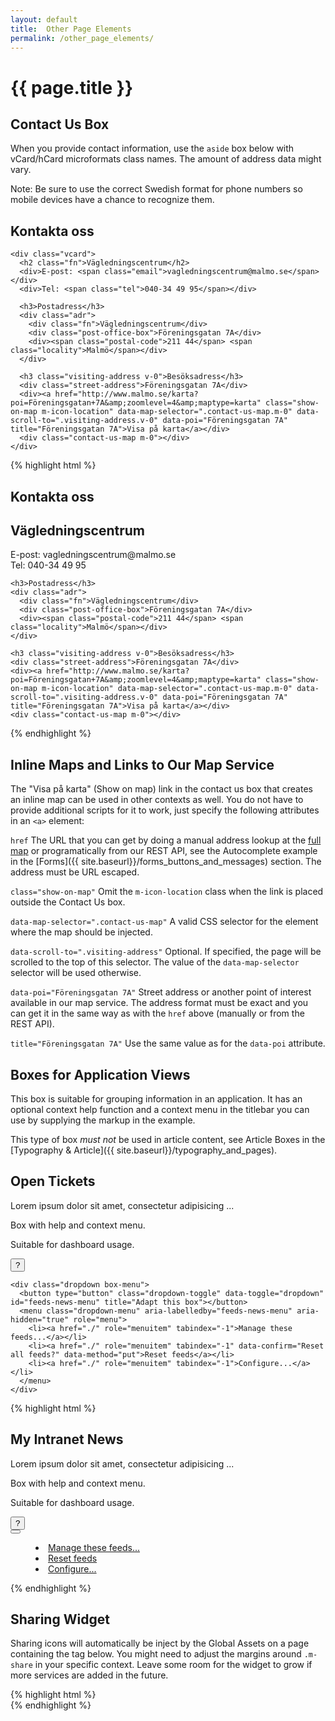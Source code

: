 ```yaml
---
layout: default
title:  Other Page Elements
permalink: /other_page_elements/
---
```


# {{ page.title }}


## Contact Us Box
When you provide contact information, use the `aside` box below with vCard/hCard microformats class names. The amount of address data might vary.

Note: Be sure to use the correct Swedish format for phone numbers so mobile devices have a chance to recognize them.

<div class="example">
  <aside class="contact-us basic">
    <h1>Kontakta oss</h1>

    <div class="vcard">
      <h2 class="fn">Vägledningscentrum</h2>
      <div>E-post: <span class="email">vagledningscentrum@malmo.se</span></div>
      <div>Tel: <span class="tel">040-34 49 95</span></div>

      <h3>Postadress</h3>
      <div class="adr">
        <div class="fn">Vägledningscentrum</div>
        <div class="post-office-box">Föreningsgatan 7A</div>
        <div><span class="postal-code">211 44</span> <span class="locality">Malmö</span></div>
      </div>

      <h3 class="visiting-address v-0">Besöksadress</h3>
      <div class="street-address">Föreningsgatan 7A</div>
      <div><a href="http://www.malmo.se/karta?poi=Föreningsgatan+7A&amp;zoomlevel=4&amp;maptype=karta" class="show-on-map m-icon-location" data-map-selector=".contact-us-map.m-0" data-scroll-to=".visiting-address.v-0" data-poi="Föreningsgatan 7A" title="Föreningsgatan 7A">Visa på karta</a></div>
      <div class="contact-us-map m-0"></div>
    </div>
  </aside>
</div>

{% highlight html %}
<aside class="contact-us basic">
  <h1>Kontakta oss</h1>

  <div class="vcard">
    <h2 class="fn">Vägledningscentrum</h2>
    <div>E-post: <span class="email">vagledningscentrum@malmo.se</span></div>
    <div>Tel: <span class="tel">040-34 49 95</span></div>

    <h3>Postadress</h3>
    <div class="adr">
      <div class="fn">Vägledningscentrum</div>
      <div class="post-office-box">Föreningsgatan 7A</div>
      <div><span class="postal-code">211 44</span> <span class="locality">Malmö</span></div>
    </div>

    <h3 class="visiting-address v-0">Besöksadress</h3>
    <div class="street-address">Föreningsgatan 7A</div>
    <div><a href="http://www.malmo.se/karta?poi=Föreningsgatan+7A&amp;zoomlevel=4&amp;maptype=karta" class="show-on-map m-icon-location" data-map-selector=".contact-us-map.m-0" data-scroll-to=".visiting-address.v-0" data-poi="Föreningsgatan 7A" title="Föreningsgatan 7A">Visa på karta</a></div>
    <div class="contact-us-map m-0"></div>
  </div>
</aside>
{% endhighlight %}


## Inline Maps and Links to Our Map Service

The "Visa på karta" (Show on map) link in the contact us box that creates an inline map can be used in other contexts as well. You do not have to provide additional scripts for it to work, just specify the following attributes in an `<a>` element:

`href` The URL that you can get by doing a manual address lookup at the [full map](http://malmo.se/karta) or programatically from our REST API, see the Autocomplete example in the [Forms]({{ site.baseurl}}/forms_buttons_and_messages) section. The address must be URL escaped.

`class="show-on-map"` Omit the `m-icon-location` class when the link is placed outside the Contact Us box.

`data-map-selector=".contact-us-map"` A valid CSS selector for the element where the map should be injected.

`data-scroll-to=".visiting-address"` Optional. If specified, the page will be scrolled to the top of this selector. The value of the `data-map-selector` selector will be used otherwise.

`data-poi="Föreningsgatan 7A"` Street address or another point of interest available in our map service. The address format must be exact and you can get it in the same way as with the `href` above (manually or from the REST API).

`title="Föreningsgatan 7A"` Use the same value as for the `data-poi` attribute.


## Boxes for Application Views
This box is suitable for grouping information in an application. It has an optional context help function and a context menu in the titlebar you can use by supplying the markup in the example.

This type of box *must not* be used in article content, see Article Boxes in the [Typography & Article]({{ site.baseurl}}/typography_and_pages).

<div class="example">
  <section class="box" contextmenu="feeds-news-menu" id="feeds-news">
    <h1 class="box-title">Open Tickets</h1>
    <div class="box-instructions">
      <p>Lorem ipsum dolor sit amet, consectetur adipisicing ...</p>
    </div>
    <div class="box-content body-copy">
      <p>Box with help and context menu.</p>
      <p>Suitable for dashboard usage.</p>
    </div>
    <button type="button" class="toggle-instructions" title="Show instructions">?</button>

    <div class="dropdown box-menu">
      <button type="button" class="dropdown-toggle" data-toggle="dropdown" id="feeds-news-menu" title="Adapt this box"></button>
      <menu class="dropdown-menu" aria-labelledby="feeds-news-menu" aria-hidden="true" role="menu">
        <li><a href="./" role="menuitem" tabindex="-1">Manage these feeds...</a></li>
        <li><a href="./" role="menuitem" tabindex="-1" data-confirm="Reset all feeds?" data-method="put">Reset feeds</a></li>
        <li><a href="./" role="menuitem" tabindex="-1">Configure...</a></li>
      </menu>
    </div>
  </section>
</div>

{% highlight html %}
<section class="box" contextmenu="feeds-news-menu" id="feeds-news">
  <h1 class="box-title">My Intranet News</h1>
  <div class="box-instructions">
    <p>Lorem ipsum dolor sit amet, consectetur adipisicing ...</p>
  </div>
  <div class="box-content body-copy">
    <p>Box with help and context menu.</p>
    <p>Suitable for dashboard usage.</p>
  </div>
  <button type="button" class="toggle-instructions" title="Show instructions">?</button>

  <div class="dropdown box-menu">
    <button type="button" class="dropdown-toggle" data-toggle="dropdown" id="feeds-news-menu" title="Adapt this box"></button>
    <menu class="dropdown-menu" aria-labelledby="feeds-news-menu" aria-hidden="true" role="menu">
      <li><a href="./" role="menuitem" tabindex="-1">Manage these feeds...</a></li>
      <li><a href="./" role="menuitem" tabindex="-1" data-confirm="Reset all feeds?" data-method="put">Reset feeds</a></li>
      <li><a href="./" role="menuitem" tabindex="-1">Configure...</a></li>
    </menu>
  </div>
</section>
{% endhighlight %}

## Sharing Widget
Sharing icons will automatically be inject by the Global Assets on a page containing the tag below. You might need to adjust the margins around `.m-share` in your specific context. Leave some room for the widget to grow if more  services are added in the future.

<div class="example">
  <div class="m-share"></div>
</div>
{% highlight html %}
<div class="m-share"></div>
{% endhighlight %}
